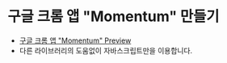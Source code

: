# 구글 크롬 앱 "Momentum" 만들기
* <a href="https://chrome.google.com/webstore/detail/momentum/laookkfknpbbblfpciffpaejjkokdgca">구글 크롬 앱 "Momentum" Preview</a>
* 다른 라이브러리의 도움없이 자바스크립트만을 이용합니다.
